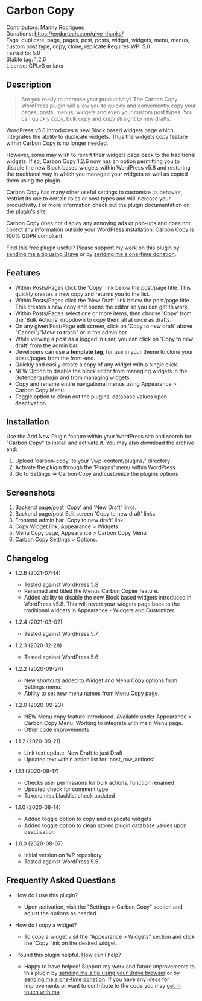 # Carbon Copy

Contributors: Manny Rodrigues  
Donations: https://endurtech.com/give-thanks/  
Tags: duplicate, page, pages, post, posts, widget, widgets, menu, menus, custom post type, copy, clone, replicate
Requires WP: 5.0  
Tested to: 5.8  
Stable tag: 1.2.6  
License: GPLv3 or later  

## Description

> Are you ready to increase your productivity? The Carbon Copy WordPress plugin will allow you to quickly and conveniently copy your pages, posts, menus, widgets and even your custom post types. You can quickly copy, bulk copy and copy straight to new drafts.  

WordPress v5.8 introduces a new Block based widgets page which integrates the ability to duplicate widgets. Thus the widgets copy feature within Carbon Copy is no longer needed.  

However, some may wish to revert their widgets page back to the traditional widgets. If so, Carbon Copy 1.2.6 now has an option permitting you to disable the new Block based widgets within WordPress v5.8 and restoring the traditional way in which you managed your widgets as well as copied them using the plugin.  

Carbon Copy has many other useful settings to customize its behavior, restrict its use to certain roles or post types and will increase your productivity. For more information check out the plugin documentation on  [the plugin's site](https://endurtech.com/carbon-copy-wordpress-plugin/).  

Carbon Copy does not display any annoying ads or pop-ups and does not collect any information outside your WordPress installation. Carbon Copy is 100% GDPR compliant.  

Find this free plugin useful? Please support my work on this plugin by [sending me a tip using Brave](https://endurtech.com/send-a-tip-using-the-brave-browser/) or by [sending me a one-time donation](https://endurtech.com/give-thanks/).  

## Features

* Within Posts/Pages click the 'Copy' link below the post/page title. This quickly creates a new copy and returns you to the list.
* Within Posts/Pages click the 'New Draft' link below the post/page title. This creates a new copy and opens the editor so you can get to work.
* Within Posts/Pages select one or more items, then choose 'Copy' from the 'Bulk Actions' dropdown to copy them all at once as drafts.
* On any given Post/Page edit screen, click on 'Copy to new draft' above "Cancel"/"Move to trash" or in the admin bar. 
* While viewing a post as a logged in user, you can click on 'Copy to new draft' from the admin bar.
* Developers can use a **template tag**, for use in your theme to clone your posts/pages from the front-end.
* Quickly and easily create a copy of any widget with a single click.
* NEW Option to disable the block editor from managing widgets in the Gutenberg plugin and from managing widgets.
* Copy and rename entire navigational menus using Appearance > Carbon Copy Menu.
* Toggle option to clean out the plugins' database values upon deactivation.

## Installation

Use the Add New Plugin feature within your WordPress site and search for "Carbon Copy" to install and activate it. You may also download the archive and:

1. Upload 'carbon-copy' to your '/wp-content/plugins/' directory
2. Activate the plugin through the 'Plugins' menu within WordPress
3. Go to Settings -> Carbon Copy and customize the plugins options

## Screenshots

1. Backend page/post 'Copy' and 'New Draft' links.
2. Backend page/post Edit screen 'Copy to new draft' links.
3. Frontend admin bar 'Copy to new draft' link.
4. Copy Widget link, Appearance > Widgets
5. Menu Copy page, Appearance > Carbon Copy Menu
6. Carbon Copy Settings > Options.

## Changelog

* 1.2.6 (2021-07-14)
  * Tested against WordPress 5.8
  * Renamed and titled the Menus Carbon Copier feature.
  * Added ability to disable the new Block based widgets introduced in WordPress v5.8. This will revert your widgets page back to the traditional widgets in Appearance - Widgets and Customizer.

* 1.2.4 (2021-03-02)
  * Tested against WordPress 5.7

* 1.2.3 (2020-12-28)
  * Tested against WordPress 5.6

* 1.2.2 (2020-09-24)
  * New shortcuts added to Widget and Menu Copy options from Settings menu.
  * Ability to set new menu names from Menu Copy page.

* 1.2.0 (2020-09-23)
  * NEW Menu copy feature introduced. Available under Appearance > Carbon Copy Menu. Working to integrate with main Menu page.
  * Other code improvements

* 1.1.2 (2020-09-21)
  * Link text update, New Draft to just Draft
  * Updated text within action list for 'post_row_actions'

* 1.1.1 (2020-09-17)
  * Checks user permissions for bulk actions, function renamed
  * Updated check for comment type
  * Taxonomies blacklist check updated

* 1.1.0 (2020-08-14)
  * Added toggle option to copy and duplicate widgets
  * Added toggle option to clean stored plugin database values upon deactivation

* 1.0.0 (2020-08-07)
  * Initial version on WP repository
  * Tested against WordPress 5.5

## Frequently Asked Questions

* How do I use this plugin?
  * Upon activation, visit the "Settings > Carbon Copy" section and adjust the options as needed.

* How do I copy a widget?
  * To copy a widget visit the "Appearance > Widgets" section and click the 'Copy' link on the desired widget.

* I found this plugin helpful. How can I help?
  * Happy to have helped! Support my work and future improvements to this plugin by [sending me a tip using your Brave browser](https://endurtech.com/send-a-tip-using-the-brave-browser/) or by [sending me a one-time donation](https://endurtech.com/give-thanks/). If you have any ideas for improvements or want to contribute to the code you may [get in touch with me](https://endurtech.com/contact/).